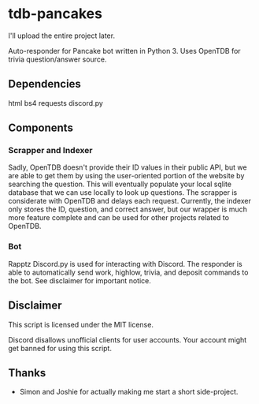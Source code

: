 # tdb-pancakes

I'll upload the entire project later.

Auto-responder for Pancake bot written in Python 3.
Uses OpenTDB for trivia question/answer source.

## Dependencies

html
bs4
requests
discord.py

## Components

### Scrapper and Indexer

Sadly, OpenTDB doesn't provide their ID values in their public API, but we are able to get them by using the user-oriented portion of the website by searching the question. This will eventually populate your local sqlite database that we can use locally to look up questions. The scrapper is considerate with OpenTDB and delays each request. Currently, the indexer only stores the ID, question, and correct answer, but our wrapper is much more feature complete and can be used for other projects related to OpenTDB.

### Bot

Rapptz Discord.py is used for interacting with Discord. The responder is able to automatically send work, highlow, trivia, and deposit commands to the bot. See disclaimer for important notice.

## Disclaimer

This script is licensed under the MIT license.

Discord disallows unofficial clients for user accounts. Your account might get banned for using this script.

## Thanks

* Simon and Joshie for actually making me start a short side-project.
